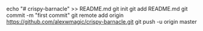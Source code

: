 echo "# crispy-barnacle" >> README.md
git init
git add README.md
git commit -m "first commit"
git remote add origin https://github.com/alexwmagic/crispy-barnacle.git
git push -u origin master
